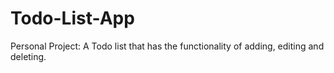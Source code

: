 # Todo-List-App

Personal Project: A Todo list that has the functionality of adding, editing and deleting.
